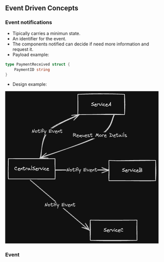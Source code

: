 ## Event Driven Concepts

### Event notifications

-   Tipically carries a minimun state.
-   An identifier for the event.
-   The components notified can decide if need more information and request it.
-   Payload example:

```go
type PaymentReceived struct {
    PaymentID string
}
```

-   Design example:

![image](./assets/event_notification.png)

### Event 
